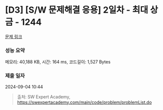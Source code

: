 # [D3] [S/W 문제해결 응용] 2일차 - 최대 상금 - 1244 

[문제 링크](https://swexpertacademy.com/main/code/problem/problemDetail.do?contestProbId=AV15Khn6AN0CFAYD) 

### 성능 요약

메모리: 40,188 KB, 시간: 164 ms, 코드길이: 1,527 Bytes

### 제출 일자

2024-09-04 10:44



> 출처: SW Expert Academy, https://swexpertacademy.com/main/code/problem/problemList.do